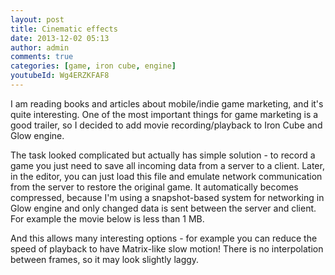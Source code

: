 ```yaml
---
layout: post
title: Cinematic effects
date: 2013-12-02 05:13
author: admin
comments: true
categories: [game, iron cube, engine]
youtubeId: Wg4ERZKFAF8
---
```

I am reading books and articles about mobile/indie game marketing, and it's quite interesting. One of the most important things for game marketing is a good trailer, so I decided to add movie recording/playback to Iron Cube and Glow engine.

The task looked complicated but actually has simple solution - to record a game you just need to save all incoming data from a server to a client. Later, in the editor, you can just load this file and emulate network communication from the server to restore the original game. It automatically becomes compressed, because I'm using a snapshot-based system for networking in Glow engine and only changed data is sent between the server and client. For example the movie below is less than 1 MB.

And this allows many interesting options - for example you can reduce the speed of playback to have Matrix-like slow motion!
There is no interpolation between frames, so it may look slightly laggy.
